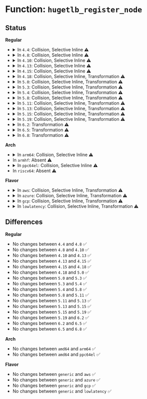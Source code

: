 # Function: <code>hugetlb_register_node</code>

## Status
<b>Regular</b>
<ul>
<li>
<details>
<summary>In <code>4.4</code>: Collision, Selective Inline ⚠️</summary>

```c
void hugetlb_register_node(struct node *node);
```

**Collision:** Static-Static Collision

**Inline:** Selective

**Transformation:** False

**Instances:**

```
In mm/hugetlb.c (ffffffff811da740)
Location: mm/hugetlb.c:2576
Inline: False
Direct callers:
  - mm/hugetlb.c:hugetlb_init
```
```
In drivers/base/node.c (ffffffff81560845)
Location: drivers/base/node.c:227
Inline: True
Inline callers:
  - drivers/base/node.c:node_hugetlb_work
  - drivers/base/node.c:register_one_node
```
**Symbols:**

```
ffffffff811da740-ffffffff811da827: hugetlb_register_node (STB_LOCAL)
```
</details>
</li>
<li>
<details>
<summary>In <code>4.8</code>: Collision, Selective Inline ⚠️</summary>

```c
void hugetlb_register_node(struct node *node);
```

**Collision:** Static-Static Collision

**Inline:** Selective

**Transformation:** False

**Instances:**

```
In mm/hugetlb.c (ffffffff811f8870)
Location: mm/hugetlb.c:2608
Inline: False
```
```
In drivers/base/node.c (ffffffff815b54e8)
Location: drivers/base/node.c:238
Inline: True
Inline callers:
  - drivers/base/node.c:register_one_node
  - drivers/base/node.c:node_hugetlb_work
```
**Symbols:**

```
ffffffff811f8870-ffffffff811f8951: hugetlb_register_node (STB_LOCAL)
```
</details>
</li>
<li>
<details>
<summary>In <code>4.10</code>: Collision, Selective Inline ⚠️</summary>

```c
void hugetlb_register_node(struct node *node);
```

**Collision:** Static-Static Collision

**Inline:** Selective

**Transformation:** False

**Instances:**

```
In mm/hugetlb.c (ffffffff81209220)
Location: mm/hugetlb.c:2714
Inline: False
```
```
In drivers/base/node.c (ffffffff815e47d4)
Location: drivers/base/node.c:238
Inline: True
Inline callers:
  - drivers/base/node.c:register_one_node
  - drivers/base/node.c:node_hugetlb_work
```
**Symbols:**

```
ffffffff81209220-ffffffff81209301: hugetlb_register_node (STB_LOCAL)
```
</details>
</li>
<li>
<details>
<summary>In <code>4.13</code>: Collision, Selective Inline ⚠️</summary>

```c
void hugetlb_register_node(struct node *node);
```

**Collision:** Static-Static Collision

**Inline:** Selective

**Transformation:** False

**Instances:**

```
In mm/hugetlb.c (ffffffff81214a30)
Location: mm/hugetlb.c:2692
Inline: False
```
```
In drivers/base/node.c (ffffffff815f93b7)
Location: drivers/base/node.c:238
Inline: True
Inline callers:
  - drivers/base/node.c:__register_one_node
  - drivers/base/node.c:node_hugetlb_work
```
**Symbols:**

```
ffffffff81214a30-ffffffff81214b11: hugetlb_register_node (STB_LOCAL)
```
</details>
</li>
<li>
<details>
<summary>In <code>4.15</code>: Collision, Selective Inline ⚠️</summary>

```c
void hugetlb_register_node(struct node *node);
```

**Collision:** Static-Static Collision

**Inline:** Selective

**Transformation:** False

**Instances:**

```
In mm/hugetlb.c (ffffffff8122f5c0)
Location: mm/hugetlb.c:2700
Inline: False
```
```
In drivers/base/node.c (ffffffff81661498)
Location: drivers/base/node.c:255
Inline: True
Inline callers:
  - drivers/base/node.c:__register_one_node
  - drivers/base/node.c:node_hugetlb_work
```
**Symbols:**

```
ffffffff8122f5c0-ffffffff8122f6a1: hugetlb_register_node (STB_LOCAL)
```
</details>
</li>
<li>
<details>
<summary>In <code>4.18</code>: Collision, Selective Inline, Transformation ⚠️</summary>

```c
void hugetlb_register_node(struct node *node);
```

**Collision:** Static-Static Collision

**Inline:** Selective

**Transformation:** True

**Instances:**

```
In mm/hugetlb.c (0)
Location: mm/hugetlb.c:2702
Inline: False
Direct callers:
  - mm/hugetlb.c:hugetlb_init
```
```
In drivers/base/node.c (ffffffff8169cbb9)
Location: drivers/base/node.c:255
Inline: True
Inline callers:
  - drivers/base/node.c:__register_one_node
  - drivers/base/node.c:node_hugetlb_work
```
**Symbols:**

```
ffffffff81251b10-ffffffff81251bd0: hugetlb_register_node (STB_LOCAL)
ffffffff81258890-ffffffff812588b7: hugetlb_register_node.cold.80 (STB_LOCAL)
```
</details>
</li>
<li>
<details>
<summary>In <code>5.0</code>: Collision, Selective Inline, Transformation ⚠️</summary>

```c
void hugetlb_register_node(struct node *node);
```

**Collision:** Static-Static Collision

**Inline:** Selective

**Transformation:** True

**Instances:**

```
In mm/hugetlb.c (0)
Location: mm/hugetlb.c:2696
Inline: False
Direct callers:
  - mm/hugetlb.c:hugetlb_init
```
```
In drivers/base/node.c (ffffffff816bd3b5)
Location: drivers/base/node.c:260
Inline: True
Inline callers:
  - drivers/base/node.c:__register_one_node
  - drivers/base/node.c:node_hugetlb_work
```
**Symbols:**

```
ffffffff81265f10-ffffffff81265fd0: hugetlb_register_node (STB_LOCAL)
ffffffff8126cf64-ffffffff8126cf8b: hugetlb_register_node.cold.79 (STB_LOCAL)
```
</details>
</li>
<li>
<details>
<summary>In <code>5.3</code>: Collision, Selective Inline, Transformation ⚠️</summary>

```c
void hugetlb_register_node(struct node *node);
```

**Collision:** Static-Static Collision

**Inline:** Selective

**Transformation:** True

**Instances:**

```
In mm/hugetlb.c (0)
Location: mm/hugetlb.c:2764
Inline: False
Direct callers:
  - mm/hugetlb.c:hugetlb_init
```
```
In drivers/base/node.c (ffffffff816f8128)
Location: drivers/base/node.c:558
Inline: True
Inline callers:
  - drivers/base/node.c:__register_one_node
  - drivers/base/node.c:__register_one_node
  - drivers/base/node.c:node_hugetlb_work
  - drivers/base/node.c:node_hugetlb_work
```
**Symbols:**

```
ffffffff81280fa0-ffffffff81281061: hugetlb_register_node (STB_LOCAL)
ffffffff81288377-ffffffff8128839f: hugetlb_register_node.cold (STB_LOCAL)
```
</details>
</li>
<li>
<details>
<summary>In <code>5.4</code>: Collision, Selective Inline, Transformation ⚠️</summary>

```c
void hugetlb_register_node(struct node *node);
```

**Collision:** Static-Static Collision

**Inline:** Selective

**Transformation:** True

**Instances:**

```
In mm/hugetlb.c (0)
Location: mm/hugetlb.c:2881
Inline: False
Direct callers:
  - mm/hugetlb.c:hugetlb_init
```
```
In drivers/base/node.c (ffffffff8171c528)
Location: drivers/base/node.c:564
Inline: True
Inline callers:
  - drivers/base/node.c:__register_one_node
  - drivers/base/node.c:__register_one_node
  - drivers/base/node.c:node_hugetlb_work
  - drivers/base/node.c:node_hugetlb_work
```
**Symbols:**

```
ffffffff812909b0-ffffffff81290a71: hugetlb_register_node (STB_LOCAL)
ffffffff81297f77-ffffffff81297f9f: hugetlb_register_node.cold (STB_LOCAL)
```
</details>
</li>
<li>
<details>
<summary>In <code>5.8</code>: Collision, Selective Inline, Transformation ⚠️</summary>

```c
void hugetlb_register_node(struct node *node);
```

**Collision:** Static-Static Collision

**Inline:** Selective

**Transformation:** True

**Instances:**

```
In mm/hugetlb.c (0)
Location: mm/hugetlb.c:3164
Inline: False
Direct callers:
  - mm/hugetlb.c:hugetlb_init
```
```
In drivers/base/node.c (ffffffff817d86a2)
Location: drivers/base/node.c:567
Inline: True
Inline callers:
  - drivers/base/node.c:__register_one_node
  - drivers/base/node.c:__register_one_node
  - drivers/base/node.c:node_hugetlb_work
  - drivers/base/node.c:node_hugetlb_work
```
**Symbols:**

```
ffffffff812c3d70-ffffffff812c3e8a: hugetlb_register_node (STB_LOCAL)
ffffffff812cb6cf-ffffffff812cb6ff: hugetlb_register_node.cold (STB_LOCAL)
```
</details>
</li>
<li>
<details>
<summary>In <code>5.11</code>: Collision, Selective Inline, Transformation ⚠️</summary>

```c
void hugetlb_register_node(struct node *node);
```

**Collision:** Static-Static Collision

**Inline:** Selective

**Transformation:** True

**Instances:**

```
In mm/hugetlb.c (0)
Location: mm/hugetlb.c:3120
Inline: False
Direct callers:
  - mm/hugetlb.c:hugetlb_init
```
```
In drivers/base/node.c (ffffffff817ed0e2)
Location: drivers/base/node.c:578
Inline: True
Inline callers:
  - drivers/base/node.c:__register_one_node
  - drivers/base/node.c:__register_one_node
  - drivers/base/node.c:node_hugetlb_work
  - drivers/base/node.c:node_hugetlb_work
```
**Symbols:**

```
ffffffff812cf2b0-ffffffff812cf371: hugetlb_register_node (STB_LOCAL)
ffffffff81be8a0b-ffffffff81be8a33: hugetlb_register_node.cold (STB_LOCAL)
```
</details>
</li>
<li>
<details>
<summary>In <code>5.13</code>: Collision, Selective Inline, Transformation ⚠️</summary>

```c
void hugetlb_register_node(struct node *node);
```

**Collision:** Static-Static Collision

**Inline:** Selective

**Transformation:** True

**Instances:**

```
In mm/hugetlb.c (0)
Location: mm/hugetlb.c:3285
Inline: False
Direct callers:
  - mm/hugetlb.c:hugetlb_init
```
```
In drivers/base/node.c (ffffffff817d18b2)
Location: drivers/base/node.c:581
Inline: True
Inline callers:
  - drivers/base/node.c:__register_one_node
  - drivers/base/node.c:__register_one_node
  - drivers/base/node.c:node_hugetlb_work
  - drivers/base/node.c:node_hugetlb_work
```
**Symbols:**

```
ffffffff812d5f40-ffffffff812d6001: hugetlb_register_node (STB_LOCAL)
ffffffff81bdaa27-ffffffff81bdaa4f: hugetlb_register_node.cold (STB_LOCAL)
```
</details>
</li>
<li>
<details>
<summary>In <code>5.15</code>: Collision, Selective Inline, Transformation ⚠️</summary>

```c
void hugetlb_register_node(struct node *node);
```

**Collision:** Static-Static Collision

**Inline:** Selective

**Transformation:** True

**Instances:**

```
In mm/hugetlb.c (0)
Location: mm/hugetlb.c:3570
Inline: False
Direct callers:
  - mm/hugetlb.c:hugetlb_init
```
```
In drivers/base/node.c (ffffffff8185c4fd)
Location: drivers/base/node.c:600
Inline: True
Inline callers:
  - drivers/base/node.c:__register_one_node
  - drivers/base/node.c:__register_one_node
  - drivers/base/node.c:node_hugetlb_work
  - drivers/base/node.c:node_hugetlb_work
```
**Symbols:**

```
ffffffff8131bf20-ffffffff8131c057: hugetlb_register_node (STB_LOCAL)
ffffffff81cbf1aa-ffffffff81cbf1d2: hugetlb_register_node.cold (STB_LOCAL)
```
</details>
</li>
<li>
<details>
<summary>In <code>5.19</code>: Collision, Selective Inline, Transformation ⚠️</summary>

```c
void hugetlb_register_node(struct node *node);
```

**Collision:** Static-Static Collision

**Inline:** Selective

**Transformation:** True

**Instances:**

```
In mm/hugetlb.c (0)
Location: mm/hugetlb.c:3955
Inline: False
Direct callers:
  - mm/hugetlb.c:hugetlb_init
```
```
In drivers/base/node.c (ffffffff819a3676)
Location: drivers/base/node.c:603
Inline: True
Inline callers:
  - drivers/base/node.c:__register_one_node
  - drivers/base/node.c:__register_one_node
  - drivers/base/node.c:node_hugetlb_work
  - drivers/base/node.c:node_hugetlb_work
```
**Symbols:**

```
ffffffff81387f90-ffffffff813880d9: hugetlb_register_node (STB_LOCAL)
ffffffff81e713f9-ffffffff81e71421: hugetlb_register_node.cold (STB_LOCAL)
```
</details>
</li>
<li>
<details>
<summary>In <code>6.2</code>: Transformation ⚠️</summary>

```c
void hugetlb_register_node(struct node *node);
```

**Collision:** Unique Global

**Inline:** No

**Transformation:** True

**Instances:**

```
In mm/hugetlb.c (0)
Location: mm/hugetlb.c:4117
Inline: False
Direct callers:
  - mm/hugetlb.c:hugetlb_init
  - drivers/base/node.c:__register_one_node
```
**Symbols:**

```
ffffffff82066655-ffffffff8206666a: hugetlb_register_node.cold (STB_LOCAL)
ffffffff8140bd40-ffffffff8140bec2: hugetlb_register_node (STB_GLOBAL)
```
</details>
</li>
<li>
<details>
<summary>In <code>6.5</code>: Transformation ⚠️</summary>

```c
void hugetlb_register_node(struct node *node);
```

**Collision:** Unique Global

**Inline:** No

**Transformation:** True

**Instances:**

```
In mm/hugetlb.c (0)
Location: mm/hugetlb.c:4147
Inline: False
Direct callers:
  - mm/hugetlb.c:hugetlb_init
  - drivers/base/node.c:__register_one_node
```
**Symbols:**

```
ffffffff820e5e6e-ffffffff820e5e83: hugetlb_register_node.cold (STB_LOCAL)
ffffffff8143f420-ffffffff8143f5a2: hugetlb_register_node (STB_GLOBAL)
```
</details>
</li>
<li>
<details>
<summary>In <code>6.8</code>: Transformation ⚠️</summary>

```c
void hugetlb_register_node(struct node *node);
```

**Collision:** Unique Global

**Inline:** No

**Transformation:** True

**Instances:**

```
In mm/hugetlb.c (0)
Location: mm/hugetlb.c:4405
Inline: False
Direct callers:
  - mm/hugetlb.c:hugetlb_init
  - drivers/base/node.c:__register_one_node
```
**Symbols:**

```
ffffffff821c2f34-ffffffff821c2f49: hugetlb_register_node.cold (STB_LOCAL)
ffffffff81479040-ffffffff814791c2: hugetlb_register_node (STB_GLOBAL)
```
</details>
</li>
</ul>
<b>Arch</b>
<ul>
<li>
<details>
<summary>In <code>arm64</code>: Collision, Selective Inline ⚠️</summary>

```c
void hugetlb_register_node(struct node *node);
```

**Collision:** Static-Static Collision

**Inline:** Selective

**Transformation:** False

**Instances:**

```
In mm/hugetlb.c (ffff80001032de98)
Location: mm/hugetlb.c:2881
Inline: False
Direct callers:
  - mm/hugetlb.c:hugetlb_init
```
```
In drivers/base/node.c (ffff8000109101ac)
Location: drivers/base/node.c:564
Inline: True
Inline callers:
  - drivers/base/node.c:__register_one_node
  - drivers/base/node.c:node_hugetlb_work
```
**Symbols:**

```
ffff80001032de98-ffff80001032dfc0: hugetlb_register_node (STB_LOCAL)
```
</details>
</li>
<li>
In <code>armhf</code>: Absent ⚠️
</li>
<li>
<details>
<summary>In <code>ppc64el</code>: Collision, Selective Inline ⚠️</summary>

```c
void hugetlb_register_node(struct node *node);
```

**Collision:** Static-Static Collision

**Inline:** Selective

**Transformation:** False

**Instances:**

```
In mm/hugetlb.c (c000000000406810)
Location: mm/hugetlb.c:2881
Inline: False
Direct callers:
  - mm/hugetlb.c:hugetlb_init
```
```
In drivers/base/node.c (c0000000009b0dfc)
Location: drivers/base/node.c:564
Inline: True
Inline callers:
  - drivers/base/node.c:__register_one_node
  - drivers/base/node.c:node_hugetlb_work
```
**Symbols:**

```
c000000000406810-c0000000004069bc: hugetlb_register_node (STB_LOCAL)
```
</details>
</li>
<li>
In <code>riscv64</code>: Absent ⚠️
</li>
</ul>
<b>Flavor</b>
<ul>
<li>
<details>
<summary>In <code>aws</code>: Collision, Selective Inline, Transformation ⚠️</summary>

```c
void hugetlb_register_node(struct node *node);
```

**Collision:** Static-Static Collision

**Inline:** Selective

**Transformation:** True

**Instances:**

```
In mm/hugetlb.c (0)
Location: mm/hugetlb.c:2881
Inline: False
Direct callers:
  - mm/hugetlb.c:hugetlb_init
```
```
In drivers/base/node.c (ffffffff816e2858)
Location: drivers/base/node.c:564
Inline: True
Inline callers:
  - drivers/base/node.c:__register_one_node
  - drivers/base/node.c:__register_one_node
  - drivers/base/node.c:node_hugetlb_work
  - drivers/base/node.c:node_hugetlb_work
```
**Symbols:**

```
ffffffff81288f90-ffffffff81289051: hugetlb_register_node (STB_LOCAL)
ffffffff81290557-ffffffff8129057f: hugetlb_register_node.cold (STB_LOCAL)
```
</details>
</li>
<li>
<details>
<summary>In <code>azure</code>: Collision, Selective Inline, Transformation ⚠️</summary>

```c
void hugetlb_register_node(struct node *node);
```

**Collision:** Static-Static Collision

**Inline:** Selective

**Transformation:** True

**Instances:**

```
In mm/hugetlb.c (0)
Location: mm/hugetlb.c:2881
Inline: False
Direct callers:
  - mm/hugetlb.c:hugetlb_init
```
```
In drivers/base/node.c (ffffffff816bce98)
Location: drivers/base/node.c:564
Inline: True
Inline callers:
  - drivers/base/node.c:__register_one_node
  - drivers/base/node.c:__register_one_node
  - drivers/base/node.c:node_hugetlb_work
  - drivers/base/node.c:node_hugetlb_work
```
**Symbols:**

```
ffffffff8127ae30-ffffffff8127aef1: hugetlb_register_node (STB_LOCAL)
ffffffff812821e7-ffffffff8128220f: hugetlb_register_node.cold (STB_LOCAL)
```
</details>
</li>
<li>
<details>
<summary>In <code>gcp</code>: Collision, Selective Inline, Transformation ⚠️</summary>

```c
void hugetlb_register_node(struct node *node);
```

**Collision:** Static-Static Collision

**Inline:** Selective

**Transformation:** True

**Instances:**

```
In mm/hugetlb.c (0)
Location: mm/hugetlb.c:2881
Inline: False
Direct callers:
  - mm/hugetlb.c:hugetlb_init
```
```
In drivers/base/node.c (ffffffff8170fa58)
Location: drivers/base/node.c:564
Inline: True
Inline callers:
  - drivers/base/node.c:__register_one_node
  - drivers/base/node.c:__register_one_node
  - drivers/base/node.c:node_hugetlb_work
  - drivers/base/node.c:node_hugetlb_work
```
**Symbols:**

```
ffffffff81286da0-ffffffff81286e61: hugetlb_register_node (STB_LOCAL)
ffffffff8128e367-ffffffff8128e38f: hugetlb_register_node.cold (STB_LOCAL)
```
</details>
</li>
<li>
<details>
<summary>In <code>lowlatency</code>: Collision, Selective Inline, Transformation ⚠️</summary>

```c
void hugetlb_register_node(struct node *node);
```

**Collision:** Static-Static Collision

**Inline:** Selective

**Transformation:** True

**Instances:**

```
In mm/hugetlb.c (0)
Location: mm/hugetlb.c:2881
Inline: False
Direct callers:
  - mm/hugetlb.c:hugetlb_init
```
```
In drivers/base/node.c (ffffffff8172ab48)
Location: drivers/base/node.c:564
Inline: True
Inline callers:
  - drivers/base/node.c:__register_one_node
  - drivers/base/node.c:__register_one_node
  - drivers/base/node.c:node_hugetlb_work
  - drivers/base/node.c:node_hugetlb_work
```
**Symbols:**

```
ffffffff81297270-ffffffff81297331: hugetlb_register_node (STB_LOCAL)
ffffffff8129e0f8-ffffffff8129e120: hugetlb_register_node.cold (STB_LOCAL)
```
</details>
</li>
</ul>

## Differences
<b>Regular</b>
<ul>
<li>
No changes between <code>4.4</code> and <code>4.8</code> ✅
</li>
<li>
No changes between <code>4.8</code> and <code>4.10</code> ✅
</li>
<li>
No changes between <code>4.10</code> and <code>4.13</code> ✅
</li>
<li>
No changes between <code>4.13</code> and <code>4.15</code> ✅
</li>
<li>
No changes between <code>4.15</code> and <code>4.18</code> ✅
</li>
<li>
No changes between <code>4.18</code> and <code>5.0</code> ✅
</li>
<li>
No changes between <code>5.0</code> and <code>5.3</code> ✅
</li>
<li>
No changes between <code>5.3</code> and <code>5.4</code> ✅
</li>
<li>
No changes between <code>5.4</code> and <code>5.8</code> ✅
</li>
<li>
No changes between <code>5.8</code> and <code>5.11</code> ✅
</li>
<li>
No changes between <code>5.11</code> and <code>5.13</code> ✅
</li>
<li>
No changes between <code>5.13</code> and <code>5.15</code> ✅
</li>
<li>
No changes between <code>5.15</code> and <code>5.19</code> ✅
</li>
<li>
No changes between <code>5.19</code> and <code>6.2</code> ✅
</li>
<li>
No changes between <code>6.2</code> and <code>6.5</code> ✅
</li>
<li>
No changes between <code>6.5</code> and <code>6.8</code> ✅
</li>
</ul>
<b>Arch</b>
<ul>
<li>
No changes between <code>amd64</code> and <code>arm64</code> ✅
</li>
<li>
No changes between <code>amd64</code> and <code>ppc64el</code> ✅
</li>
</ul>
<b>Flavor</b>
<ul>
<li>
No changes between <code>generic</code> and <code>aws</code> ✅
</li>
<li>
No changes between <code>generic</code> and <code>azure</code> ✅
</li>
<li>
No changes between <code>generic</code> and <code>gcp</code> ✅
</li>
<li>
No changes between <code>generic</code> and <code>lowlatency</code> ✅
</li>
</ul>

